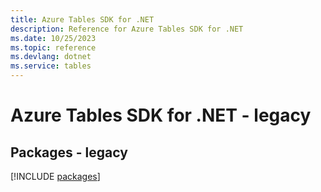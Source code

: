```yaml
---
title: Azure Tables SDK for .NET
description: Reference for Azure Tables SDK for .NET
ms.date: 10/25/2023
ms.topic: reference
ms.devlang: dotnet
ms.service: tables
---
```

# Azure Tables SDK for .NET - legacy
## Packages - legacy
[!INCLUDE [packages](tables-index.md)]
